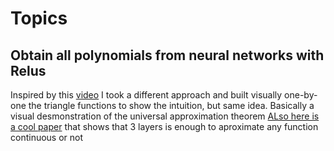 # Topics


## Obtain all polynomials from neural networks with Relus

Inspired by this [video](https://youtu.be/PApGm1TKFHQ)
I took a different approach and built visually one-by-one the triangle functions to show the intuition, but same idea.
Basically a visual desmonstration of the universal approximation theorem 
[ALso here is a cool paper](https://arxiv.org/abs/2012.03016) that shows that 3 layers is enough to aproximate any function continuous or not 